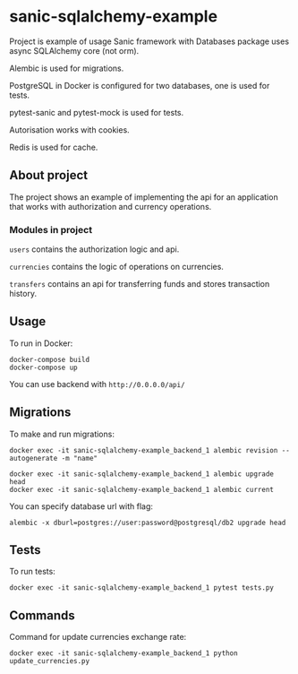 # sanic-sqlalchemy-example

Project is example of usage Sanic framework with Databases package uses async SQLAlchemy core (not orm). 

Alembic is used for migrations.

PostgreSQL in Docker is configured for two databases, one is used for tests.

pytest-sanic and pytest-mock is used for tests.

Autorisation works with cookies.

Redis is used for cache.

## About project

The project shows an example of implementing the api for an application that works with authorization and currency operations.

### Modules in project

`users` contains the authorization logic and api.

`currencies` contains the logic of operations on currencies.

`transfers` contains an api for transferring funds and stores transaction history.

## Usage

To run in Docker:
```shell
docker-compose build
docker-compose up
```

You can use backend with `http://0.0.0.0/api/`

## Migrations

To make and run migrations:
```shell
docker exec -it sanic-sqlalchemy-example_backend_1 alembic revision --autogenerate -m "name"

docker exec -it sanic-sqlalchemy-example_backend_1 alembic upgrade head
docker exec -it sanic-sqlalchemy-example_backend_1 alembic current
```
You can specify database url with flag:
```shell
alembic -x dburl=postgres://user:password@postgresql/db2 upgrade head
```

## Tests

To run tests:
```shell
docker exec -it sanic-sqlalchemy-example_backend_1 pytest tests.py
```

## Commands

Command for update currencies exchange rate:
```shell
docker exec -it sanic-sqlalchemy-example_backend_1 python update_currencies.py
```
